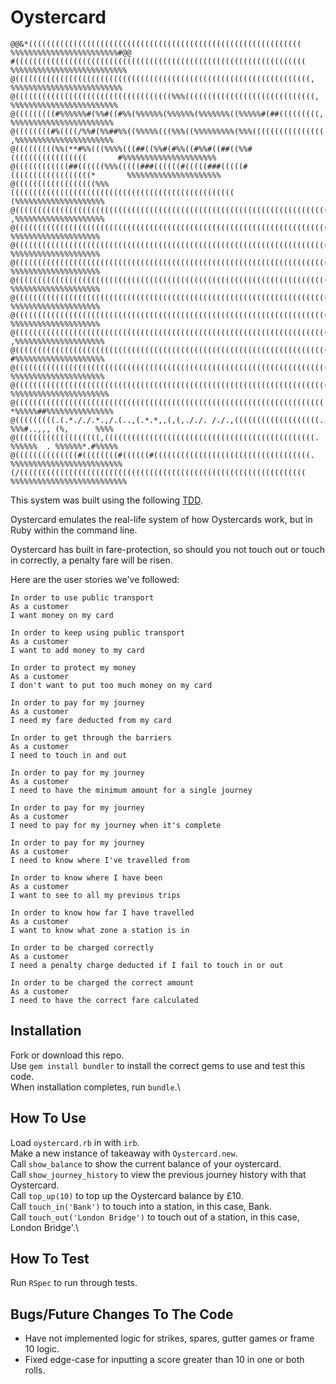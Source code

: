 # Oystercard

```
@@&*(((((((((((((((((((((((((((((((((((((((((((((((((((((((((((((        %%%%%%%%%%%%%%%%%%%%%%%%#@@
#(((((((((((((((((((((((((((((((((((((((((((((((((((((((((((((((((        %%%%%%%%%%%%%%%%%%%%%%%%%%
@((((((((((((((((((((((((((((((((((((((((((((((((((((((((((((((((((,       %%%%%%%%%%%%%%%%%%%%%%%%%
@(((((((((((((((((((((((((((((((((((%%%(((((((((((((((((((((((((((((,       %%%%%%%%%%%%%%%%%%%%%%%%
@(((((((((#%%%%%%#(%%#((#%%(%%%%%%(%%%%%%(%%%%%%%((%%%%%#(##(((((((((,       %%%%%%%%%%%%%%%%%%%%%%%
@((((((((#%((((/%%#(%%##%%((%%%%%(((%%%((%%%%%%%%%(%%%((((((((((((((((       ,%%%%%%%%%%%%%%%%%%%%%%
@(((((((((%%(**#%%(((%%%%(((##((%%#(#%%((#%%#((##((%%#(((((((((((((((((       #%%%%%%%%%%%%%%%%%%%%%
@((((((((((((##((((((%%%(((((###((((((#(((((###(((((#((((((((((((((((((*       %%%%%%%%%%%%%%%%%%%%%
@((((((((((((((((((%%%((((((((((((((((((((((((((((((((((((((((((((((((((       (%%%%%%%%%%%%%%%%%%%%
@(((((((((((((((((((((((((((((((((((((((((((((((((((((((((((((((((((((((,      ,%%%%%%%%%%%%%%%%%%%%
@((((((((((((((((((((((((((((((((((((((((((((((((((((((((((((((((((((((((       %%%%%%%%%%%%%%%%%%%%
@((((((((((((((((((((((((((((((((((((((((((((((((((((((((((((((((((((((((       %%%%%%%%%%%%%%%%%%%%
@((((((((((((((((((((((((((((((((((((((((((((((((((((((((((((((((((((((((       %%%%%%%%%%%%%%%%%%%%
@((((((((((((((((((((((((((((((((((((((((((((((((((((((((((((((((((((((((       %%%%%%%%%%%%%%%%%%%%
@((((((((((((((((((((((((((((((((((((((((((((((((((((((((((((((((((((((((       %%%%%%%%%%%%%%%%%%%%
@((((((((((((((((((((((((((((((((((((((((((((((((((((((((((((((((((((((((       %%%%%%%%%%%%%%%%%%%%
@(((((((((((((((((((((((((((((((((((((((((((((((((((((((((((((((((((((((,      ,%%%%%%%%%%%%%%%%%%%%
@(((((((((((((((((((((((((((((((((((((((((((((((((((((((((((((((((((((((       #%%%%%%%%%%%%%%%%%%%%
@((((((((((((((((((((((((((((((((((((((((((((((((((((((((((((((((((((((*       %%%%%%%%%%%%%%%%%%%%%
@((((((((((((((((((((((((((((((((((((((((((((((((((((((((((((((((((((((       %%%%%%%%%%%%%%%%%%%%%%
@(((((((((((((((((((((((((((((((((((((((((((((((((((((((((((((((((((((       *%%%%%##%%%%%%%%%%%%%%%
@(((((((((.(.*././.*.,/.(..,(.*.*,,(,(,././. /./.,(((((((((((((((((((.       %%%#..,,, (%,      %%%%
@(((((((((((((((((((,(((((((((((((((((((((((((((((((((((((((((((((((.       %%%%%%  . %%%%%%*.#%%%%%
@((((((((((((((#((((((((#((((((#(((((((((((((((((((((((((((((((((((.       %%%%%%%%%%%%%%%%%%%%%%%%%
(/((((((((((((((((((((((((((((((((((((((((((((((((((((((((((((((((        %%%%%%%%%%%%%%%%%%%%%%%%%%
```

This system was built using the following [TDD](https://en.wikipedia.org/wiki/Test-driven_development#:~:text=Test%2Ddriven%20development%20(TDD),software%20against%20all%20test%20cases.).
 
Oystercard emulates the real-life system of how Oystercards work, but in Ruby within the command line.

Oystercard has built in fare-protection, so should you not touch out or touch in correctly, a penalty fare will be risen.

Here are the user stories we've followed:
 ```
 In order to use public transport
As a customer
I want money on my card

In order to keep using public transport
As a customer
I want to add money to my card

In order to protect my money
As a customer
I don't want to put too much money on my card

In order to pay for my journey
As a customer
I need my fare deducted from my card

In order to get through the barriers
As a customer
I need to touch in and out

In order to pay for my journey
As a customer
I need to have the minimum amount for a single journey

In order to pay for my journey
As a customer
I need to pay for my journey when it's complete

In order to pay for my journey
As a customer
I need to know where I've travelled from

In order to know where I have been
As a customer
I want to see to all my previous trips

In order to know how far I have travelled
As a customer
I want to know what zone a station is in

In order to be charged correctly
As a customer
I need a penalty charge deducted if I fail to touch in or out

In order to be charged the correct amount
As a customer
I need to have the correct fare calculated
```

## Installation
Fork or download this repo.\
Use `gem install bundler` to install the correct gems to use and test this code.\
When installation completes, run `bundle`.\

## How To Use
Load `oystercard.rb` in with `irb`.\
Make a new instance of takeaway with `Oystercard.new`.\
Call `show_balance` to show the current balance of your oystercard.\
Call `show_journey_history` to view the previous journey history with that Oystercard.\
Call `top_up(10)` to top up the Oystercard balance by £10.\
Call `touch_in('Bank')` to touch into a station, in this case, Bank.\
Call `touch_out('London Bridge')` to touch out of a station, in this case, London Bridge'.\



## How To Test
Run `RSpec` to run through tests.

## Bugs/Future Changes To The Code
* Have not implemented logic for strikes, spares, gutter games or frame 10 logic.
* Fixed edge-case for inputting a score greater than 10 in one or both rolls.

